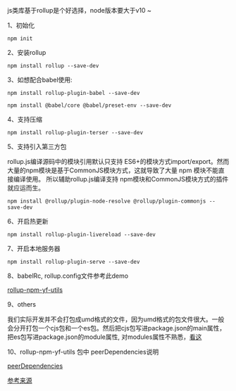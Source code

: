 js类库基于rollup是个好选择，node版本要大于v10 ~

1、初始化
````
npm init
````

2、安装rollup
````
npm install rollup --save-dev
````

3、如想配合babel使用:

```
npm install rollup-plugin-babel --save-dev

npm install @babel/core @babel/preset-env --save-dev
```

4、支持压缩
```
npm install rollup-plugin-terser --save-dev
```

5、支持引入第三方包

rollup.js编译源码中的模块引用默认只支持 ES6+的模块方式import/export。然而大量的npm模块是基于CommonJS模块方式，这就导致了大量 npm 模块不能直接编译使用。
所以辅助rollup.js编译支持 npm模块和CommonJS模块方式的插件就应运而生。

```
npm install @rollup/plugin-node-resolve @rollup/plugin-commonjs --save-dev
```

6、开启热更新
```
npm install rollup-plugin-livereload --save-dev
```

7、开启本地服务器
```
npm install rollup-plugin-serve --save-dev
```

8、babelRc, rollup.config文件参考此demo

[rollup-npm-yf-utils](https://gitee.com/Tibooyang/rollup-demo-yf/tree/master)

9、others

我们实际开发并不会打包成umd格式的文件，因为umd格式的包文件很大。一般会分开打包一个cjs包和一个es包。然后把cjs包写进package.json的main属性，把es包写进package.json的module属性, 对modules属性不熟悉，[看这](https://github.com/SunshowerC/blog/issues/8)

10、rollup-npm-yf-utils 包中 peerDependencies说明

[peerDependencies](https://www.cnblogs.com/wonyun/p/9692476.html)

[参考来源](https://juejin.cn/post/6844904058394771470)
